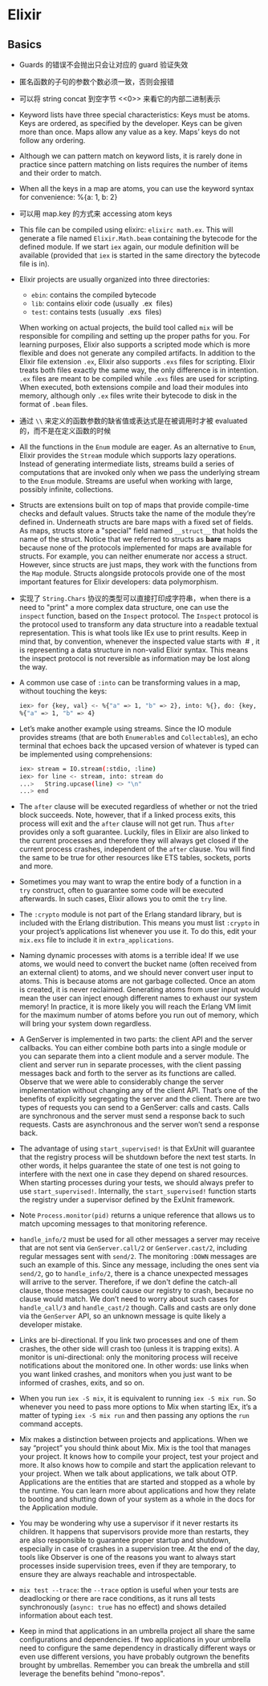 # Elixir

## Basics

- Guards 的错误不会抛出只会让对应的 guard 验证失效

- 匿名函数的子句的参数个数必须一致，否则会报错

- 可以将 string concat 到空字节 <<0>> 来看它的内部二进制表示

- Keyword lists have three special characteristics: Keys must be atoms. Keys are ordered, as specified by the developer. Keys can be given more than once. Maps allow any value as a key. Maps’ keys do not follow any ordering.

- Although we can pattern match on keyword lists, it is rarely done in practice since pattern matching on lists requires the number of items and their order to match.

- When all the keys in a map are atoms, you can use the keyword syntax for convenience: %{a: 1, b: 2}

- 可以用 map.key 的方式来 accessing atom keys

- This file can be compiled using elixirc: `elixirc math.ex`. This will generate a file named `Elixir.Math.beam` containing the bytecode for the defined module. If we start `iex` again, our module definition will be available (provided that `iex` is started in the same directory the bytecode file is in).

- Elixir projects are usually organized into three directories:

  - `ebin`: contains the compiled bytecode
  - `lib`: contains elixir code (usually  .ex  files)
  - `test`: contains tests (usually  .exs  files)

  When working on actual projects, the build tool called `mix` will be responsible for compiling and setting up the proper paths for you. For learning purposes, Elixir also supports a scripted mode which is more flexible and does not generate any compiled artifacts. In addition to the Elixir file extension `.ex`, Elixir also supports `.exs` files for scripting. Elixir treats both files exactly the same way, the only difference is in intention. `.ex` files are meant to be compiled while `.exs` files are used for scripting. When executed, both extensions compile and load their modules into memory, although only `.ex` files write their bytecode to disk in the format of `.beam` files.

- 通过 `\\` 来定义的函数参数的缺省值或表达式是在被调用时才被 evaluated 的，而不是在定义函数的时候

- All the functions in the `Enum` module are eager. As an alternative to `Enum`, Elixir provides the `Stream` module which supports lazy operations. Instead of generating intermediate lists, streams build a series of computations that are invoked only when we pass the underlying stream to the `Enum` module. Streams are useful when working with large, possibly infinite, collections.

- Structs are extensions built on top of maps that provide compile-time checks and default values. Structs take the name of the module they’re defined in. Underneath structs are bare maps with a fixed set of fields. As maps, structs store a "special" field named `__struct__` that holds the name of the struct. Notice that we referred to structs as **bare** maps because none of the protocols implemented for maps are available for structs. For example, you can neither enumerate nor access a struct. However, since structs are just maps, they work with the functions from the `Map` module. Structs alongside protocols provide one of the most important features for Elixir developers: data polymorphism.

- 实现了 `String.Chars` 协议的类型可以直接打印成字符串，when there is a need to "print" a more complex data structure, one can use the `inspect` function, based on the `Inspect` protocol. The `Inspect` protocol is the protocol used to transform any data structure into a readable textual representation. This is what tools like IEx use to print results. Keep in mind that, by convention, whenever the inspected value starts with  # , it is representing a data structure in non-valid Elixir syntax. This means the inspect protocol is not reversible as information may be lost along the way.

- A common use case of `:into` can be transforming values in a map, without touching the keys:

  ```sh
  iex> for {key, val} <- %{"a" => 1, "b" => 2}, into: %{}, do: {key, val * val}
  %{"a" => 1, "b" => 4}
  ```

- Let’s make another example using streams. Since the IO module provides streams (that are both `Enumerable`s and `Collectable`s), an echo terminal that echoes back the upcased version of whatever is typed can be implemented using comprehensions:

  ```sh
  iex> stream = IO.stream(:stdio, :line)
  iex> for line <- stream, into: stream do
  ...>   String.upcase(line) <> "\n"
  ...> end
  ```

- The `after` clause will be executed regardless of whether or not the tried block succeeds. Note, however, that if a linked process exits, this process will exit and the `after` clause will not get run. Thus `after` provides only a soft guarantee. Luckily, files in Elixir are also linked to the current processes and therefore they will always get closed if the current process crashes, independent of the `after` clause. You will find the same to be true for other resources like ETS tables, sockets, ports and more.

- Sometimes you may want to wrap the entire body of a function in a `try` construct, often to guarantee some code will be executed afterwards. In such cases, Elixir allows you to omit the `try` line.

- The `:crypto` module is not part of the Erlang standard library, but is included with the Erlang distribution. This means you must list `:crypto` in your project’s applications list whenever you use it. To do this, edit your `mix.exs` file to include it in `extra_applications`.

- Naming dynamic processes with atoms is a terrible idea! If we use atoms, we would need to convert the bucket name (often received from an external client) to atoms, and we should never convert user input to atoms. This is because atoms are not garbage collected. Once an atom is created, it is never reclaimed. Generating atoms from user input would mean the user can inject enough different names to exhaust our system memory! In practice, it is more likely you will reach the Erlang VM limit for the maximum number of atoms before you run out of memory, which will bring your system down regardless.

- A GenServer is implemented in two parts: the client API and the server callbacks. You can either combine both parts into a single module or you can separate them into a client module and a server module. The client and server run in separate processes, with the client passing messages back and forth to the server as its functions are called. Observe that we were able to considerably change the server implementation without changing any of the client API. That’s one of the benefits of explicitly segregating the server and the client. There are two types of requests you can send to a GenServer: calls and casts. Calls are synchronous and the server must send a response back to such requests. Casts are asynchronous and the server won’t send a response back.

- The advantage of using `start_supervised!` is that ExUnit will guarantee that the registry process will be shutdown before the next test starts. In other words, it helps guarantee the state of one test is not going to interfere with the next one in case they depend on shared resources. When starting processes during your tests, we should always prefer to use `start_supervised!`. Internally, the `start_supervised!` function starts the registry under a supervisor defined by the ExUnit framework.

- Note `Process.monitor(pid)` returns a unique reference that allows us to match upcoming messages to that monitoring reference.

- `handle_info/2` must be used for all other messages a server may receive that are not sent via `GenServer.call/2` or `GenServer.cast/2`, including regular messages sent with `send/2`. The monitoring `:DOWN` messages are such an example of this. Since any message, including the ones sent via `send/2`, go to `handle_info/2`, there is a chance unexpected messages will arrive to the server. Therefore, if we don't define the catch-all clause, those messages could cause our registry to crash, because no clause would match. We don’t need to worry about such cases for `handle_call/3` and `handle_cast/2` though. Calls and casts are only done via the `GenServer` API, so an unknown message is quite likely a developer mistake.

- Links are bi-directional. If you link two processes and one of them crashes, the other side will crash too (unless it is trapping exits). A monitor is uni-directional: only the monitoring process will receive notifications about the monitored one. In other words: use links when you want linked crashes, and monitors when you just want to be informed of crashes, exits, and so on.

- When you run `iex -S mix`, it is equivalent to running `iex -S mix run`. So whenever you need to pass more options to Mix when starting IEx, it’s a matter of typing `iex -S mix run` and then passing any options the `run` command accepts.

- Mix makes a distinction between projects and applications. When we say “project” you should think about Mix. Mix is the tool that manages your project. It knows how to compile your project, test your project and more. It also knows how to compile and start the application relevant to your project. When we talk about applications, we talk about OTP. Applications are the entities that are started and stopped as a whole by the runtime. You can learn more about applications and how they relate to booting and shutting down of your system as a whole in the docs for the Application module.

- You may be wondering why use a supervisor if it never restarts its children. It happens that supervisors provide more than restarts, they are also responsible to guarantee proper startup and shutdown, especially in case of crashes in a supervision tree. At the end of the day, tools like Observer is one of the reasons you want to always start processes inside supervision trees, even if they are temporary, to ensure they are always reachable and introspectable.

- `mix test --trace`: the `--trace` option is useful when your tests are deadlocking or there are race conditions, as it runs all tests synchronously (`async: true` has no effect) and shows detailed information about each test.

- Keep in mind that applications in an umbrella project all share the same configurations and dependencies. If two applications in your umbrella need to configure the same dependency in drastically different ways or even use different versions, you have probably outgrown the benefits brought by umbrellas. Remember you can break the umbrella and still leverage the benefits behind "mono-repos".
